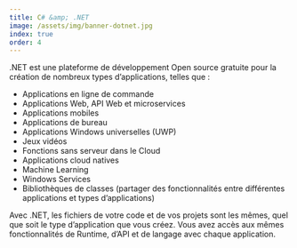 ```yaml
---
title: C# &amp; .NET 
image: /assets/img/banner-dotnet.jpg 
index: true
order: 4
---
```


.NET est une plateforme de développement Open source gratuite pour la création de nombreux types d’applications, telles que :

- Applications en ligne de commande 
- Applications Web, API Web et microservices
- Applications mobiles
- Applications de bureau
- Applications Windows universelles (UWP)
- Jeux vidéos
- Fonctions sans serveur dans le Cloud
- Applications cloud natives
- Machine Learning
- Windows Services
- Bibliothèques de classes (partager des fonctionnalités entre différentes applications et types d’applications)


Avec .NET, les fichiers de votre code et de vos projets sont les mêmes, quel que soit le type d’application que vous créez. 
Vous avez accès aux mêmes fonctionnalités de Runtime, d’API et de langage avec chaque application.

